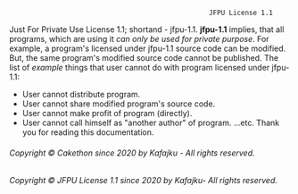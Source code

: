                                                       JFPU License 1.1

Just For Private Use License 1.1; shortand - jfpu-1.1.
**jfpu-1.1** implies, that all programs, which are using it *can only be used for private purpose*.
For example, a program's licensed under jfpu-1.1 source code can be modified.
But, the same program's modified source code cannot be published.
The list of *example* things that user cannot do with program licensed under jfpu-1.1:
- User cannot distribute program.
- User cannot share modified program's source code.
- User cannot make profit of program (directly).
- User cannot call himself as "another author" of program.
...etc.
Thank you for reading this documentation.

###### Copyright © Cakethon since 2020 by Kafajku - All rights reserved.
###### Copyright © JFPU License 1.1 since 2020 by Kafajku- All rights reserved.
